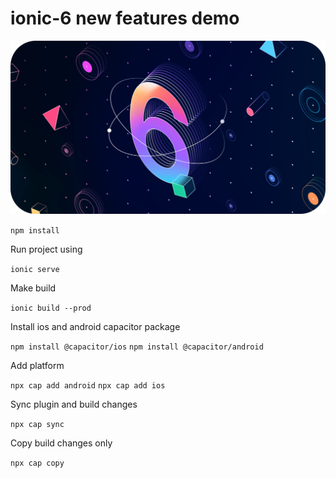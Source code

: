 # ionic-6 new features demo

<img src="ionic-6-feature-image-1-1536x845.png" width="1024"/>

`npm install`

Run project using

`ionic serve`

Make build

`ionic build --prod`

Install ios and android capacitor package

`npm install @capacitor/ios`
`npm install @capacitor/android`

Add platform

`npx cap add android`
`npx cap add ios`

Sync plugin and build changes

`npx cap sync`

Copy build changes only

`npx cap copy`
